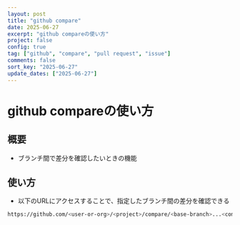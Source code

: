 ```yaml
---
layout: post
title: "github compare"
date: 2025-06-27
excerpt: "github compareの使い方"
project: false
config: true
tag: ["github", "compare", "pull request", "issue"]
comments: false
sort_key: "2025-06-27"
update_dates: ["2025-06-27"]
---
```


# github compareの使い方

## 概要
 - ブランチ間で差分を確認したいときの機能

## 使い方
 - 以下のURLにアクセスすることで、指定したブランチ間の差分を確認できる

```bash
https://github.com/<user-or-org>/<project>/compare/<base-branch>...<compare-branch>
```
